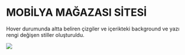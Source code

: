 <h1>MOBİLYA MAĞAZASI SİTESİ</h1>

<p>Hover durumunda altta beliren çizgiler ve içerikteki background ve yazı rengi değişen stiller oluşturuldu.</p>

![](img/ekran.gif)
